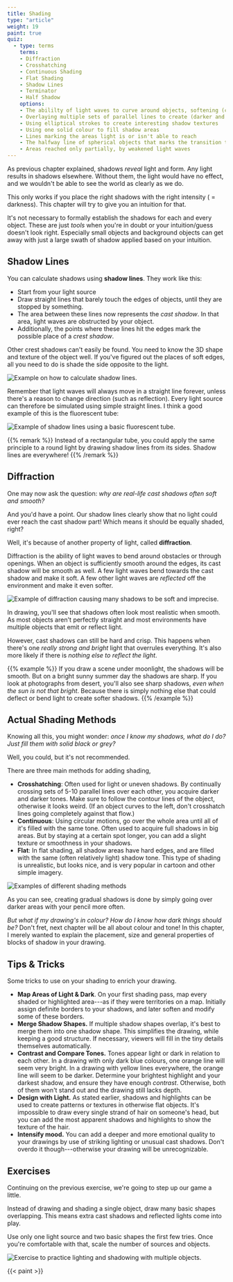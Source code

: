 ```yaml
---
title: Shading
type: "article"
weight: 19
paint: true
quiz:
  - type: terms
    terms:
    - Diffraction
    - Crosshatching
    - Continuous Shading
    - Flat Shading
    - Shadow Lines
    - Terminator
    - Half Shadow
    options:
    - The abililty of light waves to curve around objects, softening (cast) shadows
    - Overlaying multiple sets of parallel lines to create (darker and darker) shadows
    - Using elliptical strokes to create interesting shadow textures
    - Using one solid colour to fill shadow areas
    - Lines marking the areas light is or isn't able to reach
    - The halfway line of spherical objects that marks the transition to the shaded area ( = crest shadow)
    - Areas reached only partially, by weakened light waves
---
```


As previous chapter explained, shadows _reveal_ light and form. Any light results in shadows elsewhere. Without them, the light would have no effect, and we wouldn't be able to see the world as clearly as we do.

This only works if you place the right shadows with the right intensity ( = darkness). This chapter will try to give you an intuition for that.

It's not necessary to formally establish the shadows for each and every object. These are just _tools_ when you're in doubt or your intuition/guess doesn't look right. Especially small objects and background objects can get away with just a large swath of shadow applied based on your intuition.

## Shadow Lines

You can calculate shadows using **shadow lines**. They work like this:

* Start from your light source
* Draw straight lines that barely touch the edges of objects, until they are stopped by something.
* The area between these lines now represents the *cast shadow*. In that area, light waves are obstructed by your object.
* Additionally, the points where these lines hit the edges mark the possible place of a *crest shadow*.

Other crest shadows can't easily be found. You need to know the 3D shape and texture of the object well. If you've figured out the places of soft edges, all you need to do is shade the side opposite to the light.

![Example on how to calculate shadow lines.](DrawingShadowLines.webp)

Remember that light waves will always move in a straight line forever, unless there's a reason to change direction (such as reflection). Every light source can therefore be simulated using simple straight lines. I think a good example of this is the fluorescent tube:

![Example of shadow lines using a basic fluorescent tube.](DrawingShadowLinesTube.webp)

{{% remark %}}
Instead of a rectangular tube, you could apply the same principle to a round light by drawing shadow lines from its sides. Shadow lines are everywhere!
{{% /remark %}}

## Diffraction

One may now ask the question: *why are real-life cast shadows often soft and smooth?* 

And you'd have a point. Our shadow lines clearly show that no light could ever reach the cast shadow part! Which means it should be equally shaded, right? 

Well, it's because of another property of light, called **diffraction**.

Diffraction is the ability of light waves to bend around obstacles or through openings. When an object is sufficiently smooth around the edges, its cast shadow will be smooth as well. A few light waves bend towards the cast shadow and make it soft. A few other light waves are _reflected_ off the environment and make it even softer.

![Example of diffraction causing many shadows to be soft and imprecise.](DrawingShadingDiffraction.webp)

In drawing, you'll see that shadows often look most realistic when smooth. As most objects aren't perfectly straight and most environments have multiple objects that emit or reflect light.

However, cast shadows can still be hard and crisp. This happens when there's one _really strong and bright_ light that overrules everything. It's also more likely if there is _nothing else to reflect the light_.

{{% example %}}
If you draw a scene under moonlight, the shadows will be smooth. But on a bright sunny summer day the shadows are sharp. If you look at photographs from desert, you'll also see sharp shadows, _even when the sun is not that bright_. Because there is simply nothing else that could deflect or bend light to create softer shadows.
{{% /example %}}

## Actual Shading Methods

Knowing all this, you might wonder: *once I know my shadows, what do I do? Just fill them with solid black or grey?* 

Well, you could, but it's not recommended.

There are three main methods for adding shading,

-   **Crosshatching**: Often used for light or uneven shadows. By continually crossing sets of 5-10 parallel lines over each other, you acquire darker and darker tones. Make sure to follow the contour lines of the object, otherwise it looks weird. (If an object curves to the left, don't crosshatch lines going completely against that flow.)
-   **Continuous**: Using circular motions, go over the whole area until all of it's filled with the same tone. Often used to acquire full shadows in big areas. But by staying at a certain spot longer, you can add a slight texture or smoothness in your shadows.
-   **Flat**: In flat shading, all shadow areas have hard edges, and are filled with the same (often relatively light) shadow tone. This type of shading is unrealistic, but looks nice, and is very popular in cartoon and other simple imagery.

![Examples of different shading methods](DrawingShadingMethods.webp)

As you can see, creating gradual shadows is done by simply going over darker areas with your pencil more often. 

*But what if my drawing's in colour? How do I know how dark things should be?* Don't fret, next chapter will be all about colour and tone! In this chapter, I merely wanted to explain the placement, size and general properties of blocks of shadow in your drawing.

## Tips & Tricks

Some tricks to use on your shading to enrich your drawing.

-   **Map Areas of Light & Dark**. On your first shading pass, map every shaded or highlighted area---as if they were territories on a map. Initially assign definite borders to your shadows, and later soften and modify some of these borders.
-   **Merge Shadow Shapes.** If multiple shadow shapes overlap, it's best to merge them into one shadow shape. This simplifies the drawing, while keeping a good structure. If necessary, viewers will fill in the tiny details themselves automatically.
-   **Contrast and Compare Tones.** Tones appear light or dark in relation to each other. In a drawing with only dark blue colours, one orange line will seem very bright. In a drawing with yellow lines everywhere, the orange line will seem to be darker. Determine your brightest highlight and your darkest shadow, and ensure they have enough _contrast_. Otherwise, both of them won't stand out and the drawing still lacks depth.
-   **Design with Light.** As stated earlier, shadows and highlights can be used to create patterns or textures in otherwise flat objects. It's impossible to draw every single strand of hair on someone's head, but you can add the most apparent shadows and highlights to show the texture of the hair.
-   **Intensify mood.** You can add a deeper and more emotional quality to your drawings by use of striking lighting or unusual cast shadows. Don't overdo it though---otherwise your drawing will be unrecognizable.

## Exercises

Continuing on the previous exercise, we're going to step up our game a little. 

Instead of drawing and shading a single object, draw many basic shapes overlapping. This means extra cast shadows and reflected lights come into play.

Use only one light source and two basic shapes the first few tries. Once you're comfortable with that, scale the number of sources and objects.

![Exercise to practice lighting and shadowing with multiple objects.](DrawingShadedBasicShapesExercise.webp)

{{< paint >}}